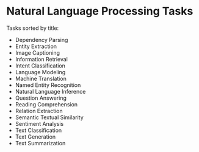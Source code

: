 # Natural Language Processing Tasks

Tasks sorted by title:

- Dependency Parsing
- Entity Extraction
- Image Captioning
- Information Retrieval
- Intent Classification
- Language Modeling
- Machine Translation
- Named Entity Recognition
- Natural Language Inference
- Question Answering
- Reading Comprehension
- Relation Extraction
- Semantic Textual Similarity
- Sentiment Analysis
- Text Classification
- Text Generation
- Text Summarization
